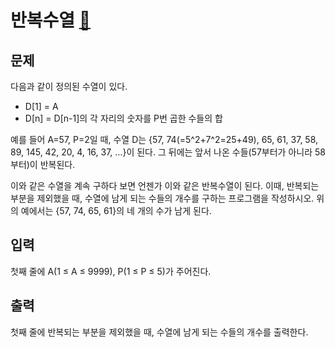 # 반복수열 [🔗](https://www.acmicpc.net/problem/2331)

## 문제
<p>다음과 같이 정의된 수열이 있다.</p>
<ul>
<li>D[1] = A</li>
<li>D[n] = D[n-1]의 각 자리의 숫자를 P번 곱한 수들의 합</li>
</ul>
<p>예를 들어 A=57, P=2일 때, 수열 D는 {57, 74(=5^2+7^2=25+49), 65, 61, 37, 58, 89, 145, 42, 20, 4, 16, 37, …}이 된다. 그 뒤에는 앞서 나온 수들(57부터가 아니라 58부터)이 반복된다.</p>
<p>이와 같은 수열을 계속 구하다 보면 언젠가 이와 같은 반복수열이 된다. 이때, 반복되는 부분을 제외했을 때, 수열에 남게 되는 수들의 개수를 구하는 프로그램을 작성하시오. 위의 예에서는 {57, 74, 65, 61}의 네 개의 수가 남게 된다.</p>

## 입력
<p>첫째 줄에 A(1 ≤ A ≤ 9999), P(1 ≤ P ≤ 5)가 주어진다.</p>

## 출력
<p>첫째 줄에 반복되는 부분을 제외했을 때, 수열에 남게 되는 수들의 개수를 출력한다.</p>

